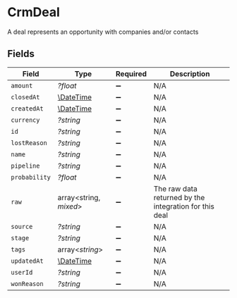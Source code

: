 # CrmDeal

A deal represents an opportunity with companies and/or contacts


## Fields

| Field                                                         | Type                                                          | Required                                                      | Description                                                   |
| ------------------------------------------------------------- | ------------------------------------------------------------- | ------------------------------------------------------------- | ------------------------------------------------------------- |
| `amount`                                                      | *?float*                                                      | :heavy_minus_sign:                                            | N/A                                                           |
| `closedAt`                                                    | [\DateTime](https://www.php.net/manual/en/class.datetime.php) | :heavy_minus_sign:                                            | N/A                                                           |
| `createdAt`                                                   | [\DateTime](https://www.php.net/manual/en/class.datetime.php) | :heavy_minus_sign:                                            | N/A                                                           |
| `currency`                                                    | *?string*                                                     | :heavy_minus_sign:                                            | N/A                                                           |
| `id`                                                          | *?string*                                                     | :heavy_minus_sign:                                            | N/A                                                           |
| `lostReason`                                                  | *?string*                                                     | :heavy_minus_sign:                                            | N/A                                                           |
| `name`                                                        | *?string*                                                     | :heavy_minus_sign:                                            | N/A                                                           |
| `pipeline`                                                    | *?string*                                                     | :heavy_minus_sign:                                            | N/A                                                           |
| `probability`                                                 | *?float*                                                      | :heavy_minus_sign:                                            | N/A                                                           |
| `raw`                                                         | array<string, *mixed*>                                        | :heavy_minus_sign:                                            | The raw data returned by the integration for this deal        |
| `source`                                                      | *?string*                                                     | :heavy_minus_sign:                                            | N/A                                                           |
| `stage`                                                       | *?string*                                                     | :heavy_minus_sign:                                            | N/A                                                           |
| `tags`                                                        | array<*string*>                                               | :heavy_minus_sign:                                            | N/A                                                           |
| `updatedAt`                                                   | [\DateTime](https://www.php.net/manual/en/class.datetime.php) | :heavy_minus_sign:                                            | N/A                                                           |
| `userId`                                                      | *?string*                                                     | :heavy_minus_sign:                                            | N/A                                                           |
| `wonReason`                                                   | *?string*                                                     | :heavy_minus_sign:                                            | N/A                                                           |